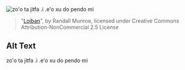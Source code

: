 ![zo'o ta jitfa .i .e'o xu do pendo mi](https://imgs.xkcd.com/comics/lojban.png)
> "[Lojban](https://xkcd.com/191/)", by Randall Munroe, licensed under Creative Commons Attribution-NonCommercial 2.5 License

## Alt Text
zo'o ta jitfa .i .e'o xu do pendo mi
